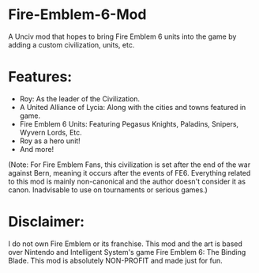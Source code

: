 # Fire-Emblem-6-Mod
A Unciv mod that hopes to bring Fire Emblem 6 units into the game by adding a custom civilization, units, etc. 

# Features:

- Roy: As the leader of the Civilization.
- A United Alliance of Lycia: Along with the cities and towns featured in game.
- Fire Emblem 6 Units: Featuring Pegasus Knights, Paladins, Snipers, Wyvern Lords, Etc.
- Roy as a hero unit!
- And more!

(Note: For Fire Emblem Fans, this civilization is set after the end of the war against Bern, meaning it occurs after the events of FE6. Everything related to this mod is mainly non-canonical and the author doesn't consider it as canon. Inadvisable to use on tournaments or serious games.)

# Disclaimer:

I do not own Fire Emblem or its franchise. This mod and the art is based over Nintendo and Intelligent System's game Fire Emblem 6: The Binding Blade. This mod is absolutely NON-PROFIT and made just for fun.
